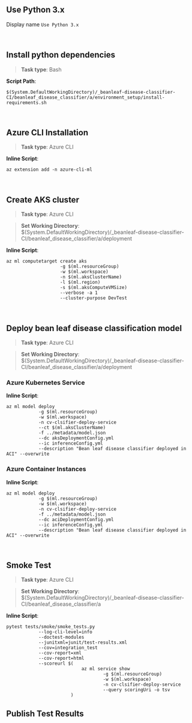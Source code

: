 ## Use Python 3.x
Display name `Use Python 3.x`

<br/>

## Install python dependencies
> **Task type**: Bash

**Script Path**:
```
$(System.DefaultWorkingDirectory)/_beanleaf-disease-classifier-CI/beanleaf_disease_classifier/a/environment_setup/install-requirements.sh
```
<br/>

## Azure CLI Installation
> **Task type**: Azure CLI

**Inline Script**:
```
az extension add -n azure-cli-ml
```
<br/>

## Create AKS cluster
> **Task type**: Azure CLI

> **Set Working Directory**: $(System.DefaultWorkingDirectory)/_beanleaf-disease-classifier-CI/beanleaf_disease_classifier/a/deployment

**Inline Script**:
```
az ml computetarget create aks
                    -g $(ml.resourceGroup)
                    -w $(ml.workspace)
                    -n $(ml.aksClusterName)
                    -l $(ml.region)
                    -s $(ml.aksComputeVMSize)
                    --verbose -a 1
                    --cluster-purpose DevTest
```
<br/>

## Deploy bean leaf disease classification model

> **Task type**: Azure CLI

> **Set Working Directory**: $(System.DefaultWorkingDirectory)/_beanleaf-disease-classifier-CI/beanleaf_disease_classifier/a/deployment

### Azure Kubernetes Service
**Inline Script**:
```
az ml model deploy
            -g $(ml.resourceGroup)
            -w $(ml.workspace)
            -n cv-clsifier-deploy-service
            --ct $(ml.aksClusterName)
            -f ../metadata/model.json
            --dc aksDeploymentConfig.yml
            --ic inferenceConfig.yml
            --description "Bean leaf disease classifier deployed in ACI" --overwrite
```

### Azure Container Instances
**Inline Script**:
```
az ml model deploy
            -g $(ml.resourceGroup)
            -w $(ml.workspace)
            -n cv-clsifier-deploy-service
            -f ../metadata/model.json
            --dc aciDeploymentConfig.yml
            --ic inferenceConfig.yml
            --description "Bean leaf disease classifier deployed in ACI" --overwrite
```
<br/>

## Smoke Test
> **Task type**: Azure CLI

> **Set Working Directory**: $(System.DefaultWorkingDirectory)/_beanleaf-disease-classifier-CI/beanleaf_disease_classifier/a

**Inline Script**:
```
pytest tests/smoke/smoke_tests.py
            --log-cli-level=info
            --doctest-modules
            --junitxml=junit/test-results.xml
            --cov=integration_test
            --cov-report=xml
            --cov-report=html
            --scoreurl $(
                            az ml service show
                                    -g $(ml.resourceGroup)
                                    -w $(ml.workspace)
                                    -n cv-clsifier-deploy-service
                                    --query scoringUri -o tsv
                        )
```

## Publish Test Results
